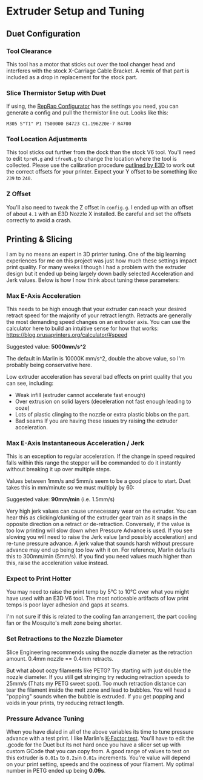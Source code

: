 # Extruder Setup and Tuning

## Duet Configuration

### Tool Clearance

This tool has a motor that sticks out over the tool changer head and interferes with the stock X-Carriage Cable Bracket. A remix of that part is included as a drop in replacement for the stock part.

### Slice Thermistor Setup with Duet

If using, the [RepRap Configurator](https://configtool.reprapfirmware.org/Heaters) has the settings you need, you can generate a config and pull the thermistor line out. Looks like this:

```
M305 S"T1" P1 T500000 B4723 C1.196220e-7 R4700 
```

### Tool Location Adjustments

This tool sticks out further from the dock than the stock V6 tool. You'll need to edit `tpreN.g` and `tfreeN.g` to change the location where the tool is collected. Please use the calibration procedure [outlined by E3D](https://e3d-online.dozuki.com/Guide/10+-+Commissioning./104?lang=en) to work out the correct offsets for your printer. Expect your Y offset to be something like `239` to `240`.

### Z Offset

You'll also need to tweak the Z offset in `config.g`. I ended up with an offset of about `4.1` with an E3D Nozzle X installed. Be careful and set the offsets correctly to avoid a crash.

## Printing & Slicing
I am by no means an expert in 3D printer tuning. One of the big learning experiences for me on this project was just how much these settings impact print quality. For many weeks I though I had a problem with the extruder design but it ended up being largely down badly selected Acceleration and Jerk values. Below is how I now think about tuning these parameters:

### Max E-Axis Acceleration

This needs to be high enough that your extruder can reach your desired retract speed for the majority of your retract length. Retracts are generally the most demanding speed changes on an extruder axis. You can use the calculator here to build an intuitive sense for how that works: https://blog.prusaprinters.org/calculator/#speed

Suggested value: **5000mm/s^2**

The default in Marlin is 10000K mm/s^2, double the above value, so I'm probably being conservative here.

Low extruder acceleration has several bad effects on print quality that you can see, including:
* Weak infill (extruder cannot accelerate fast enough)
* Over extrusion on solid layers (deceleration not fast enough leading to ooze)
* Lots of plastic clinging to the nozzle or extra plastic blobs on the part.
* Bad seams
If you are having these issues try raising the extruder acceleration.

### Max E-Axis Instantaneous Acceleration / Jerk

This is an exception to regular acceleration. If the change in speed required falls within this range the stepper will be commanded to do it instantly without breaking it up over multiple steps.

Values between 1mm/s and 5mm/s seem to be a good place to start. Duet takes this in mm/minute so we must multiply by 60:

Suggested value: **90mm/min** (i.e. 1.5mm/s)

Very high jerk values can cause unnecessary wear on the extruder. You can hear this as clicking/clunking of the extruder gear train as it snaps in the opposite direction on a retract or de-retraction. Conversely, if the value is too low printing will slow down when Pressure Advance is used. If you see slowing you will need to raise the Jerk value (and possibly acceleration) and re-tune pressure advance. A jerk value that sounds harsh without pressure advance may end up being too low with it on. For reference, Marlin defaults this to 300mm/min (5mm/s). If you find you need values much higher than this, raise the acceleration value instead.

### Expect to Print Hotter
You may need to raise the print temp by 5°C to 10°C over what you might have used with an E3D V6 tool. The most noticeable artifacts of low print temps is poor layer adhesion and gaps at seams.

I'm not sure if this is related to the cooling fan arrangement, the part cooling fan or the Mosquito's melt zone being shorter.

### Set Retractions to the Nozzle Diameter
Slice Engineering recommends using the nozzle diameter as the retraction amount. 0.4mm nozzle == 0.4mm retracts.

But what about oozy filaments like PETG? Try starting with just double the nozzle diameter. If you still get stringing try reducing retraction speeds to 25mm/s (Thats my PETG sweet spot). Too much retraction distance can tear the filament inside the melt zone and lead to bubbles. You will head a "popping" sounds when the bubble is extruded. If you get popping and voids in your prints, try reducing retract length.

### Pressure Advance Tuning
When you have dialed in all of the above variables its time to tune pressure advance with a test print. I like Marlin's [K-Factor test](https://marlinfw.org/tools/lin_advance/k-factor.html). You'll have to edit the .gcode for the Duet but its not hard once you have a slicer set up with custom GCode that you can copy from. A good range of values to test on this extruder is `0.01s` to `0.2s`in `0.01s` increments. You're value will depend on your print setting, speeds and the ooziness of your filament. My optimal number in PETG ended up being **0.09s**.
